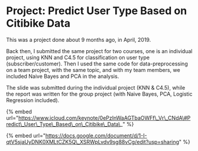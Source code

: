 # Project: Predict User Type Based on Citibike Data

This was a project done about 9 months ago, in April, 2019. 

Back then, I submitted the same project for two courses, one is an individual project, using KNN and C4.5 for classification on user type \(subscriber/customer\). Then I used the same code for data-preprocessing on a team project, with the same topic, and with my team members, we included Naive Bayes and PCA in the analysis.  

The slide was submitted during the individual project \(KNN & C4.5\), while the report was written for the group project \(with Naive Bayes, PCA, Logistic Regression included\). 

{% embed url="https://www.icloud.com/keynote/0ePzInWaAGTbaOWFf\_Vr\_CNdA\#Predict\_User\_Type\_Based\_on\_Citibike\_Data\_" %}

{% embed url="https://docs.google.com/document/d/1-I-qtV5sjaUyDNK0XMLtCZK5Q\_XSRWpLvdv9sg88vCg/edit?usp=sharing" %}



